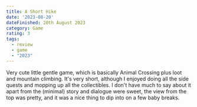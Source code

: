 ```yaml
---
title: A Short Hike
date: '2023-08-20'
dateFinished: 20th August 2023
category: Game
rating: 3
tags:
  - review
  - game
  - "2023"
---
```


Very cute little gentle game, which is basically Animal Crossing plus loot and mountain climbing. It's very short, although I enjoyed doing all the side quests and mopping up all the collectibles. I don't have much to say about it apart from the (minimal) story and dialogue were sweet, the view from the top was pretty, and it was a nice thing to dip into on a few baby breaks.